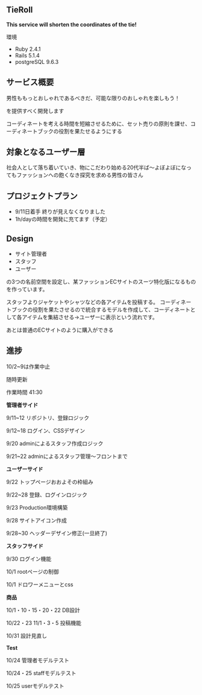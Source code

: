 TieRoll
-

**This service will shorten the coordinates of the tie!**

環境

* Ruby 2.4.1
* Rails 5.1.4
* postgreSQL 9.6.3


サービス概要
-

男性ももっとおしゃれであるべきだ、可能な限りのおしゃれを楽しもう！

を提供すべく開発します

コーディネートを考える時間を短縮させるために、セット売りの原則を課せ、コーディネートブックの役割を果たせるようにする


対象となるユーザー層
-

社会人として落ち着いていき、物にこだわり始める20代半ば〜よぼよぼになってもファッションへの飽くなき探究を求める男性の皆さん

プロジェクトプラン
-

* 9/11日着手 終りが見えなくなりました
* 1h/dayの時間を開発に充てます（予定）

Design
-

* サイト管理者
* スタッフ
* ユーザー

の3つの名前空間を設定し、某ファッションECサイトのスーツ特化版になるものを作っています。

スタッフよりジャケットやシャツなどの各アイテムを投稿する。
コーディネートブックの役割を果たさせるので統合するモデルを作成して、コーディネートとして各アイテムを集結させる→ユーザーに表示という流れです。

あとは普通のECサイトのように購入ができる

進捗
-

10/2~9は作業中止


随時更新

作業時間 41:30


**管理者サイド**

9/11~12 リポジトリ、登録ロジック

9/12~18 ログイン、CSSデザイン

9/20 adminによるスタッフ作成ロジック

9/21~22 adminによるスタッフ管理〜フロントまで

**ユーザーサイド**

9/22 トップページおおよその枠組み

9/22~28 登録、ログインロジック

9/23 Production環境構築

9/28 サイトアイコン作成

9/28~30 ヘッダーデザイン修正(一旦終了)


**スタッフサイド**

9/30 ログイン機能

10/1 rootページの制御

10/1 ドロワーメニューとcss


**商品**

10/1・10・15・20・22 DB設計

10/22・23 11/1・3・5 投稿機能

10/31 設計見直し


**Test**

10/24 管理者モデルテスト

10/24・25 staffモデルテスト

10/25 userモデルテスト
